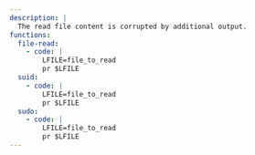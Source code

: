 ```yaml
---
description: |
  The read file content is corrupted by additional output.
functions:
  file-read:
    - code: |
        LFILE=file_to_read
        pr $LFILE
  suid:
    - code: |
        LFILE=file_to_read
        pr $LFILE
  sudo:
    - code: |
        LFILE=file_to_read
        pr $LFILE
---
```

